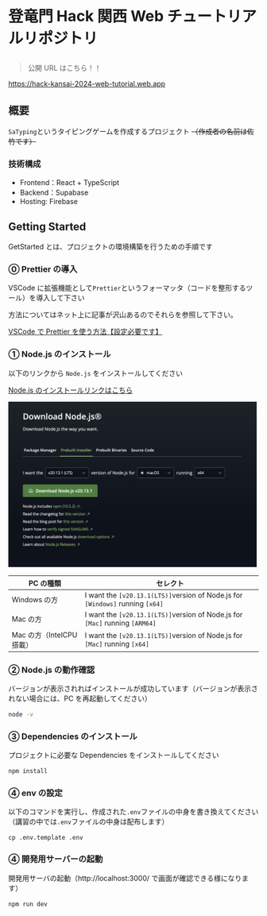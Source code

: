 <p style="font-size: 30px; font-weight: bold">登竜門 Hack 関西 Web チュートリアルリポジトリ</p>

> 公開 URL はこちら！！

https://hack-kansai-2024-web-tutorial.web.app

## 概要

`SaTyping`というタイピングゲームを作成するプロジェクト ~~（作成者の名前は佐竹です）~~

### 技術構成

- Frontend：React + TypeScript
- Backend：Supabase
- Hosting: Firebase

## Getting Started

GetStarted とは、プロジェクトの環境構築を行うための手順です

### ⓪ Prettier の導入

VSCode に拡張機能として`Prettier`というフォーマッタ（コードを整形するツール）を導入して下さい

方法についてはネット上に記事が沢山あるのでそれらを参照して下さい。

[VSCode で Prettier を使う方法【設定必要です】](https://ralacode.com/blog/post/vscode-prettier/)

### ① Node.js のインストール

以下のリンクから `Node.js` をインストールしてください

[Node.js のインストールリンクはこちら](https://nodejs.org/ja/download/)

<img src="./doc//images/image.png" width="500px">

| PC の種類                 | セレクト                                                                       |
| ------------------------- | ------------------------------------------------------------------------------ |
| Windows の方              | I want the `[v20.13.1(LTS)]`version of Node.js for `[Windows]` running `[x64]` |
| Mac の方                  | I want the `[v20.13.1(LTS)]`version of Node.js for `[Mac]` running `[ARM64]`   |
| Mac の方（IntelCPU 搭載） | I want the `[v20.13.1(LTS)]`version of Node.js for `[Mac]` running `[x64]`     |

### ② Node.js の動作確認

バージョンが表示されればインストールが成功しています（バージョンが表示されない場合には、PC を再起動してください）

```zsh
node -v
```

### ③ Dependencies のインストール

プロジェクトに必要な Dependencies をインストールしてください

```zsh
npm install
```

### ④ env の設定

以下のコマンドを実行し、作成された`.env`ファイルの中身を書き換えてください
（講習の中では`.env`ファイルの中身は配布します）

```env
cp .env.template .env
```

### ④ 開発用サーバーの起動

開発用サーバの起動（<a src="http://localhost:3000/">http://localhost:3000/</a> で画面が確認できる様になります）

```zsh
npm run dev
```
